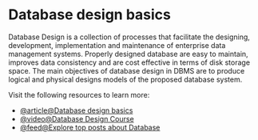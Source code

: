 # Database design basics

Database Design is a collection of processes that facilitate the designing, development, implementation and maintenance of enterprise data management systems. Properly designed database are easy to maintain, improves data consistency and are cost effective in terms of disk storage space. The main objectives of database design in DBMS are to produce logical and physical designs models of the proposed database system.

Visit the following resources to learn more:

- [@article@Database design basics](https://support.microsoft.com/en-us/office/database-design-basics-eb2159cf-1e30-401a-8084-bd4f9c9ca1f5)
- [@video@Database Design Course](https://www.youtube.com/watch?v=ztHopE5Wnpc)
- [@feed@Explore top posts about Database](https://app.daily.dev/tags/database?ref=roadmapsh)